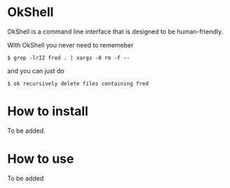 OkShell
=======

OkShell is a command line interface that is designed to be human-friendly. 

With OkShell you never need to rememeber

    $ grep -lrIZ fred . | xargs -0 rm -f --

and you can just do

    $ ok recursively delete files containing fred


How to install
==============

To be added.


How to use
==========

To be added


